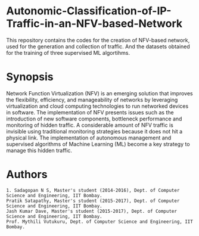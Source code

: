 # Autonomic-Classification-of-IP-Traffic-in-an-NFV-based-Network
This repository contains the codes for the creation of NFV-based network, used for the generation and collection of traffic. And the datasets obtained for the training of three supervised ML algortihms.

# Synopsis 
Network Function Virtualization (NFV) is an emerging solution that improves the flexibility, efficiency, and manageability of networks by leveraging virtualization and cloud computing technologies to run networked devices in software. The implementation of NFV presents issues such as the introduction of new software components, bottleneck performance and monitoring of hidden traffic. A considerable amount of NFV traffic is invisible using traditional monitoring strategies because it does not hit a physical link. The implementation of autonomous management and supervised algorithms of Machine Learning (ML) become a key strategy to manage this hidden traffic.

# Authors

    1. Sadagopan N S, Master's student (2014-2016), Dept. of Computer Science and Engineering, IIT Bombay.
    Pratik Satapathy, Master's student (2015-2017), Dept. of Computer Science and Engineering, IIT Bombay.
    Jash Kumar Dave, Master's student (2015-2017), Dept. of Computer Science and Engineering, IIT Bombay.
    Prof. Mythili Vutukuru, Dept. of Computer Science and Engineering, IIT Bombay.
